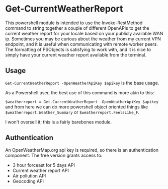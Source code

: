 # Get-CurrentWeatherReport

This powershell module is intended to use the Invoke-RestMethod command to string together a couple of different OpenAPIs to get the current weather report for your locale based on your publicly available WAN ip. Sometimes you may be curious about the weather from my current VPN endpoint, and it is useful when communicating with remote worker peers. The formatting of PSObjects is satisfying to work with, and it is nice to simply have your current weather report available from the terminal.

## Usage
`Get-CurrentWeatherReport -OpenWeatherApiKey $apikey` is the base usage.

As a Powershell user, the best use of this command is more akin to this:

`$weatherreport = Get-CurrentWeatherReport -OpenWeatherApiKey $apikey`
and from here we can do more powershell object oriented things like `$weatherreport.Weather_Summary` or `$weatherreport.FeelsLike_F`. 

I won't oversell it; this is a fairly barebones module. 

## Authentication
An OpenWeatherMap.org api key is required, so there is an authentication component. The free version grants access to:

- 3 hour forceast for 5 days API
- Current weather report API
- Air pollution API 
- Geocoding API

